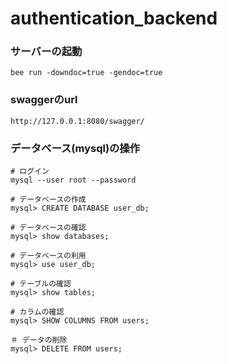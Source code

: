 # authentication_backend

### サーバーの起動
```
bee run -downdoc=true -gendoc=true
```

### swaggerのurl
```
http://127.0.0.1:8080/swagger/
```


### データベース(mysql)の操作
```
# ログイン
mysql --user root --password

# データベースの作成
mysql> CREATE DATABASE user_db;

# データベースの確認
mysql> show databases;

# データベースの利用
mysql> use user_db;

# テーブルの確認
mysql> show tables;

# カラムの確認
mysql> SHOW COLUMNS FROM users;

＃ データの削除
mysql> DELETE FROM users;
```